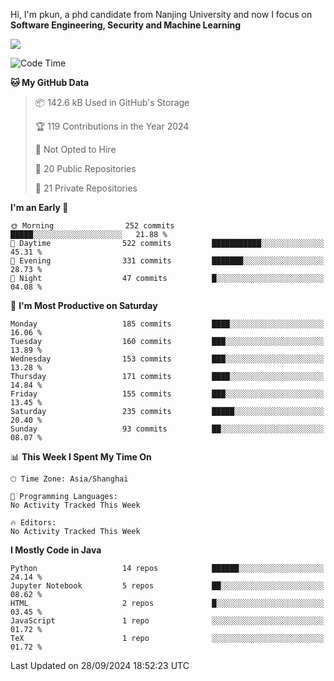 Hi, I'm pkun, a phd candidate from Nanjing University and now I focus on **Software Engineering, Security and Machine Learning**

<!--![GitHub Snake Light](https://github.com/pppppkun/pppppkun/blob/output/github-snake.svg#gh-light-mode-only)-->
<!--![GitHub Snake dark](https://github.com/pppppkun/pppppkun/blob/output/github-snake-dark.svg#gh-dark-mode-only)-->

![](https://komarev.com/ghpvc/?username=pppppkun)
<!--START_SECTION:waka-->
![Code Time](http://img.shields.io/badge/Code%20Time-2%2C010%20hrs%2026%20mins-blue)

**🐱 My GitHub Data** 

> 📦 142.6 kB Used in GitHub's Storage 
 > 
> 🏆 119 Contributions in the Year 2024
 > 
> 🚫 Not Opted to Hire
 > 
> 📜 20 Public Repositories 
 > 
> 🔑 21 Private Repositories 
 > 
**I'm an Early 🐤** 

```text
🌞 Morning                252 commits         █████░░░░░░░░░░░░░░░░░░░░   21.88 % 
🌆 Daytime                522 commits         ███████████░░░░░░░░░░░░░░   45.31 % 
🌃 Evening                331 commits         ███████░░░░░░░░░░░░░░░░░░   28.73 % 
🌙 Night                  47 commits          █░░░░░░░░░░░░░░░░░░░░░░░░   04.08 % 
```
📅 **I'm Most Productive on Saturday** 

```text
Monday                   185 commits         ████░░░░░░░░░░░░░░░░░░░░░   16.06 % 
Tuesday                  160 commits         ███░░░░░░░░░░░░░░░░░░░░░░   13.89 % 
Wednesday                153 commits         ███░░░░░░░░░░░░░░░░░░░░░░   13.28 % 
Thursday                 171 commits         ████░░░░░░░░░░░░░░░░░░░░░   14.84 % 
Friday                   155 commits         ███░░░░░░░░░░░░░░░░░░░░░░   13.45 % 
Saturday                 235 commits         █████░░░░░░░░░░░░░░░░░░░░   20.40 % 
Sunday                   93 commits          ██░░░░░░░░░░░░░░░░░░░░░░░   08.07 % 
```


📊 **This Week I Spent My Time On** 

```text
🕑︎ Time Zone: Asia/Shanghai

💬 Programming Languages: 
No Activity Tracked This Week

🔥 Editors: 
No Activity Tracked This Week
```

**I Mostly Code in Java** 

```text
Python                   14 repos            ██████░░░░░░░░░░░░░░░░░░░   24.14 % 
Jupyter Notebook         5 repos             ██░░░░░░░░░░░░░░░░░░░░░░░   08.62 % 
HTML                     2 repos             █░░░░░░░░░░░░░░░░░░░░░░░░   03.45 % 
JavaScript               1 repo              ░░░░░░░░░░░░░░░░░░░░░░░░░   01.72 % 
TeX                      1 repo              ░░░░░░░░░░░░░░░░░░░░░░░░░   01.72 % 
```




 Last Updated on 28/09/2024 18:52:23 UTC
<!--END_SECTION:waka-->
